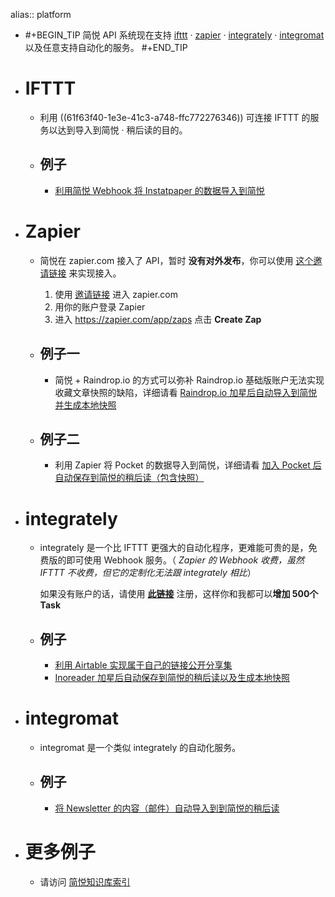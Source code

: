 alias:: platform

- #+BEGIN_TIP
  简悦 API 系统现在支持 [ifttt](https://ifttt.com/) · [zapier](https://zapier.com/) · [integrately](https://integrately.com/?ref=62pcvo) · [integromat](https://www.integromat.com/) 以及任意支持自动化的服务。
  #+END_TIP
- # IFTTT
	- 利用  ((61f63f40-1e3e-41c3-a748-ffc772276346)) 可连接 IFTTT 的服务以达到导入到简悦 · 稍后读的目的。
	- ## 例子
		- [利用简悦 Webhook 将 Instatpaper 的数据导入到简悦](https://github.com/Kenshin/simpread/discussions/3034)
- # Zapier
	- 简悦在 zapier.com 接入了 API，暂时 **没有对外发布**，你可以使用 [这个邀请链接](https://zapier.com/developer/public-invite/121575/cbaa1ac9bb7fa64f024515b7f46d5e1b/) 来实现接入。
	  
	  1. 使用 [邀请链接](https://zapier.com/developer/public-invite/121575/cbaa1ac9bb7fa64f024515b7f46d5e1b/) 进入 zapier.com
	  2. 用你的账户登录 Zapier
	  3. 进入 https://zapier.com/app/zaps 点击 **Create Zap**
	- ## 例子一
		- 简悦 + Raindrop.io 的方式可以弥补 Raindrop.io 基础版账户无法实现收藏文章快照的缺陷，详细请看 [Raindrop.io 加星后自动导入到简悦并生成本地快照](https://github.com/Kenshin/simpread/discussions/3021)
	- ## 例子二
		- 利用 Zapier 将 Pocket 的数据导入到简悦，详细请看 [加入 Pocket 后自动保存到简悦的稍后读（包含快照）](https://github.com/Kenshin/simpread/discussions/3024)
- #  integrately
	- integrately 是一个比 IFTTT 更强大的自动化程序，更难能可贵的是，免费版的即可使用 Webhook 服务。（ *Zapier 的 Webhook 收费，虽然 IFTTT 不收费，但它的定制化无法跟 integrately 相比*）
	  
	  如果没有账户的话，请使用 **[此链接](https://integrately.com/?ref=62pcvo)** 注册，这样你和我都可以**增加 500个 Task**
	- ## 例子
		- [利用 Airtable 实现属于自己的链接公开分享集](https://github.com/Kenshin/simpread/discussions/3003)
		- [Inoreader 加星后自动保存到简悦的稍后读以及生成本地快照](https://github.com/Kenshin/simpread/discussions/3007)
- # integromat
	- integromat 是一个类似 integrately 的自动化服务。
	- ## 例子
		- [将 Newsletter 的内容（邮件）自动导入到到简悦的稍后读](https://github.com/Kenshin/simpread/discussions/3088)
- # 更多例子
	- 请访问 [简悦知识库索引](https://github.com/Kenshin/simpread/discussions/2085)